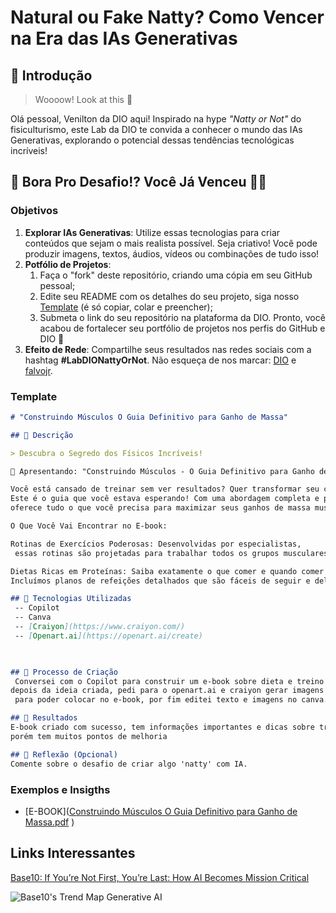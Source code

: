 # Natural ou Fake Natty? Como Vencer na Era das IAs Generativas

## 🚀 Introdução

> Woooow! Look at this 👀

Olá pessoal, Venilton da DIO aqui! Inspirado na hype _"Natty or Not"_ do fisiculturismo, este Lab da DIO te convida a conhecer o mundo das IAs Generativas, explorando o potencial dessas tendências tecnológicas incríveis!

## 🎯 Bora Pro Desafio!? Você Já Venceu 💪🤓

### Objetivos

1. **Explorar IAs Generativas**: Utilize essas tecnologias para criar conteúdos que sejam o mais realista possível. Seja criativo! Você pode produzir imagens, textos, áudios, vídeos ou combinações de tudo isso!
1. **Potfólio de Projetos**:
    1. Faça o "fork" deste repositório, criando uma cópia em seu GitHub pessoal;
    2. Edite seu README com os detalhes do seu projeto, siga nosso [Template](#template) (é só copiar, colar e preencher);
    3. Submeta o link do seu repositório na plataforma da DIO. Pronto, você acabou de fortalecer seu portfólio de projetos nos perfis do GitHub e DIO 🚀
1. **Efeito de Rede**: Compartilhe seus resultados nas redes sociais com a hashtag **#LabDIONattyOrNot**. Não esqueça de nos marcar: [DIO](https://www.linkedin.com/school/dio-makethechange) e [falvojr](https://www.linkedin.com/in/falvojr).

### Template

```markdown
# "Construindo Músculos O Guia Definitivo para Ganho de Massa"

## 📒 Descrição

> Descubra o Segredo dos Físicos Incríveis!

📝 Apresentando: "Construindo Músculos - O Guia Definitivo para Ganho de Massa"

Você está cansado de treinar sem ver resultados? Quer transformar seu corpo de uma vez por todas?
Este é o guia que você estava esperando! Com uma abordagem completa e prática, "Construindo Músculos"
oferece tudo o que você precisa para maximizar seus ganhos de massa muscular de forma eficiente e segura.

O Que Você Vai Encontrar no E-book:

Rotinas de Exercícios Poderosas: Desenvolvidas por especialistas,
 essas rotinas são projetadas para trabalhar todos os grupos musculares de forma intensa e eficaz.

Dietas Ricas em Proteínas: Saiba exatamente o que comer e quando comer para otimizar a construção muscular.
Incluímos planos de refeições detalhados que são fáceis de seguir e deliciosos!

## 🤖 Tecnologias Utilizadas
 -- Copilot
 -- Canva
 -- [Craiyon](https://www.craiyon.com/)
 -- [Openart.ai](https://openart.ai/create)
 


## 🧐 Processo de Criação
 Conversei com o Copilot para construir um e-book sobre dieta e treino para ganho de massa muscular,
depois da ideia criada, pedi para o openart.ai e craiyon gerar imagens de pessoas treinando
 para poder colocar no e-book, por fim editei texto e imagens no canva.

## 🚀 Resultados
E-book criado com sucesso, tem informações importantes e dicas sobre treino e dieta,
porém tem muitos pontos de melhoria

## 💭 Reflexão (Opcional)
Comente sobre o desafio de criar algo 'natty' com IA.
```

### Exemplos e Insigths

- [E-BOOK]([Construindo Músculos O Guia Definitivo para Ganho de Massa.pdf](https://github.com/user-attachments/files/17264878/Construindo.Musculos.O.Guia.Definitivo.para.Ganho.de.Massa.pdf)
)

## Links Interessantes

[Base10: If You’re Not First, You’re Last: How AI Becomes Mission Critical](https://base10.vc/post/generative-ai-mission-critical/)

![Base10's Trend Map Generative AI](https://github.com/digitalinnovationone/lab-natty-or-not/assets/730492/f4df26e8-f8f7-4419-8252-c69d73ea930c)
